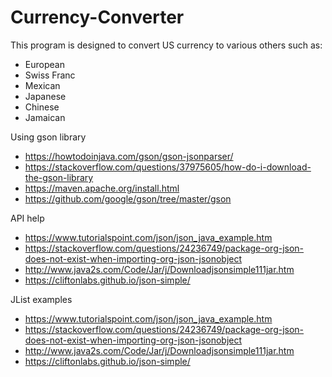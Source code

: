 # Currency-Converter

This program is designed to convert US currency to various others
such as:
  * European
  * Swiss Franc
  * Mexican
  * Japanese
  * Chinese
  * Jamaican

Using gson library
  * https://howtodoinjava.com/gson/gson-jsonparser/
  * https://stackoverflow.com/questions/37975605/how-do-i-download-the-gson-library
  * https://maven.apache.org/install.html
  * https://github.com/google/gson/tree/master/gson

API help
  * https://www.tutorialspoint.com/json/json_java_example.htm
  * https://stackoverflow.com/questions/24236749/package-org-json-does-not-exist-when-importing-org-json-jsonobject
  * http://www.java2s.com/Code/Jar/j/Downloadjsonsimple111jar.htm
  * https://cliftonlabs.github.io/json-simple/

JList examples
  * https://www.tutorialspoint.com/json/json_java_example.htm
  * https://stackoverflow.com/questions/24236749/package-org-json-does-not-exist-when-importing-org-json-jsonobject
  * http://www.java2s.com/Code/Jar/j/Downloadjsonsimple111jar.htm
  * https://cliftonlabs.github.io/json-simple/
